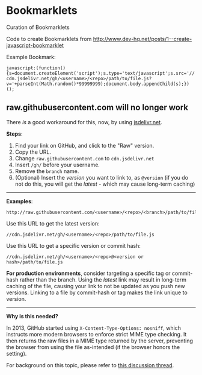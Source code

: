 # Bookmarklets
Curation of Bookmarklets

Code to create Bookmarklets from http://www.dev-hq.net/posts/1--create-javascript-bookmarklet

Example Bookmark:

`javascript:(function(){s=document.createElement('script');s.type='text/javascript';s.src='//cdn.jsdelivr.net/gh/<username>/<repo>/path/to/file.js?v='+parseInt(Math.random()*99999999);document.body.appendChild(s);})();`

## raw.githubusercontent.com will no longer work

There *is* a good workaround for this, now, by using [jsdelivr.net][pa].

**Steps**:

1. Find your link on GitHub, and click to the "Raw" version.
2. Copy the URL.
3. Change `raw.githubusercontent.com` to `cdn.jsdelivr.net`
4. Insert `/gh/` before your username.
5. Remove the `branch` name.
5. (Optional) Insert the _version_ you want to link to, as `@version` (if you do not do this, you will get the _latest_ - which may cause long-term caching)

---

**Examples**:

<!-- language-all: none -->

    http://raw.githubusercontent.com/<username>/<repo>/<branch>/path/to/file.js

Use this URL to get the latest version:

    //cdn.jsdelivr.net/gh/<username>/<repo>/path/to/file.js

Use this URL to get a specific version or commit hash:

    //cdn.jsdelivr.net/gh/<username>/<repo>@<version or hash>/path/to/file.js

**For production environments**, consider targeting a specific tag or commit-hash rather than the branch. Using the _latest_ link may result in long-term caching of the file, causing your link to not be updated as you push new versions. Linking to a file by commit-hash or tag makes the link unique to version.

---

**Why is this needed?**

In 2013, GitHub started using `X-Content-Type-Options: nosniff`, which instructs more modern browsers to enforce strict MIME type checking. It then returns the raw files in a MIME type returned by the server, preventing the browser from using the file as-intended (if the browser honors the setting).

For background on this topic, please refer to [this discussion thread][qu].

[pa]://www.jsdelivr.com
[qu]://bugs.chromium.org/p/chromium/issues/detail?id=180007
